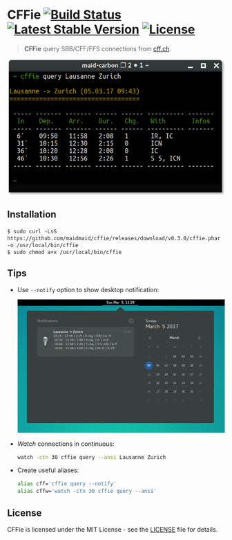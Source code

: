 # CFFie [![Build Status](https://travis-ci.org/maidmaid/cffie.svg?branch=master)](https://travis-ci.org/maidmaid/cffie) [![Latest Stable Version](https://poser.pugx.org/maidmaid/cffie/v/stable)](https://packagist.org/packages/maidmaid/cffie) [![License](https://poser.pugx.org/maidmaid/cffie/license)](https://packagist.org/packages/maidmaid/cffie) 

> **CFFie** query SBB/CFF/FFS connections from [cff.ch](https://www.cff.ch).

<p align="center">
   <img src="cffie.png">
</p>

Installation
------------

```
$ sudo curl -LsS https://github.com/maidmaid/cffie/releases/download/v0.3.0/cffie.phar -o /usr/local/bin/cffie
$ sudo chmod a+x /usr/local/bin/cffie
```

Tips
----

- Use ``--notify`` option to show desktop notification:
  <p align="center">
     <img src="doc/notification.png" width="600">
  </p>

- *Watch* connections in continuous:
  ```bash
  watch -ctn 30 cffie query --ansi Lausanne Zurich
  ```

- Create useful aliases:
  ```bash
  alias cff='cffie query --notify'
  alias cffw='watch -ctn 30 cffie query --ansi'
  ```


License
-------

CFFie is licensed under the MIT License - see the [LICENSE](LICENSE) file for details.
